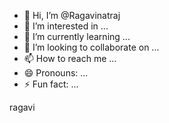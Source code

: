 - 👋 Hi, I’m @Ragavinatraj
- 👀 I’m interested in ...
- 🌱 I’m currently learning ...
- 💞️ I’m looking to collaborate on ...
- 📫 How to reach me ...
- 😄 Pronouns: ...
- ⚡ Fun fact: ...

<!---
Ragavinatraj/Ragavinatraj is a ✨ special ✨ repository because its `README.md` (this file) appears on your GitHub profile.
You can click the Preview link to take a look at your changes.
--->ragavi 
